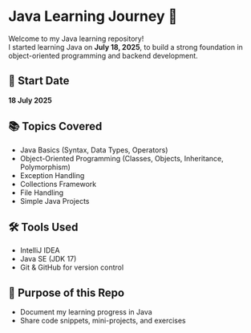 # Java Learning Journey 🚀

Welcome to my Java learning repository!  
I started learning Java on **July 18, 2025**, to build a strong foundation in object-oriented programming and backend development.

## 📅 Start Date
**18 July 2025**

## 📚 Topics Covered
- Java Basics (Syntax, Data Types, Operators)
- Object-Oriented Programming (Classes, Objects, Inheritance, Polymorphism)
- Exception Handling
- Collections Framework
- File Handling
- Simple Java Projects

## 🛠️ Tools Used
- IntelliJ IDEA
- Java SE (JDK 17)
- Git & GitHub for version control

## 📌 Purpose of this Repo
- Document my learning progress in Java
- Share code snippets, mini-projects, and exercises

